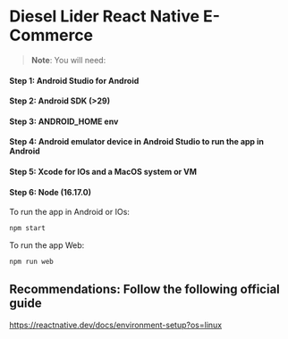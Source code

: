 
# Diesel Lider React Native E-Commerce

>**Note**: You will need:

#### Step 1: Android Studio for Android
#### Step 2: Android SDK (>29)
#### Step 3: ANDROID_HOME env
#### Step 4: Android emulator device in Android Studio to run the app in Android
#### Step 5: Xcode for IOs and a MacOS system or VM
#### Step 6: Node (16.17.0)

To run the app in Android or IOs:

```bash
npm start
```

To run the app Web:
```bash
npm run web
```

## Recommendations: Follow the following official guide
https://reactnative.dev/docs/environment-setup?os=linux
